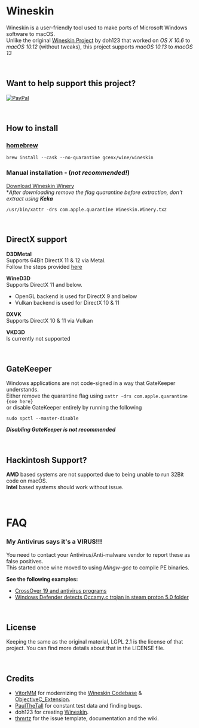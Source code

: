 # Wineskin
Wineskin is a user-friendly tool used to make ports of Microsoft Windows software to macOS.\
Unlike the original [Wineskin Project](http://wineskin.urgesoftware.com) by doh123 that worked on *OS X 10.6* to *macOS 10.12* (without tweaks), this project supports *macOS 10.13* to *macOS 13*

<br>

## Want to help support this project?
[![PayPal](https://img.shields.io/badge/PayPal-Donate-blue?style=for-the-badge&logo=paypal)](https://www.paypal.com/paypalme/gcenx)

<br>

## How to install
### [homebrew](https://brew.sh/)
```
brew install --cask --no-quarantine gcenx/wine/wineskin
```

### Manual installation - (_not recommended!_)  
[Download Wineskin Winery](https://github.com/Gcenx/WineskinServer/releases/download/V1.8.4.2/Wineskin.Winery.txz)\
*_After downloading remove the flag quarantine before extraction, don't extract using __Keka___
```
/usr/bin/xattr -drs com.apple.quarantine Wineskin.Winery.txz
```

<br>

## DirectX support

__D3DMetal__\
Supports 64Bit DirectX 11 & 12 via Metal.\
Follow the steps provided [here](https://github.com/Gcenx/WineskinServer/issues/420)

__WineD3D__\
Supports DirectX 11 and below.
- OpenGL backend is used for DirectX 9 and below
- Vulkan backend is used for DirectX 10 & 11

__DXVK__\
Supports DirectX 10 & 11 via Vulkan

__VKD3D__\
Is currently not supported

<br>

## GateKeeper
Windows applications are not code-signed in a way that GateKeeper understands.\
Either remove the quarantine flag using `xattr -drs com.apple.quarantine {exe here}`\
or disable GateKeeper entirely by running the following
```
sudo spctl --master-disable
```
__*Disabling GateKeeper is not recommended*__

<br>

## Hackintosh Support?
__AMD__ based systems are not supported due to being unable to run 32Bit code on macOS.  
__Intel__ based systems should work without issue.

<br>

# FAQ
### My Antivirus says it's a VIRUS!!!
You need to contact your Antivirus/Anti-malware vendor to report these as false positives.\
This started once wine moved to using *Mingw-gcc* to compile PE binaries.

__See the following examples:__
- [CrossOver 19 and antivirus programs](https://www.codeweavers.com/support/forums/general/?t=27;msg=222870)
- [Windows Defender detects Occamy.c trojan in steam proton 5.0 folder](https://github.com/ValveSoftware/Proton/issues/3593)

<br>

## License
Keeping the same as the original material, LGPL 2.1 is the license of that project. You can find more details about that in the LICENSE file.

<br>

## Credits
- [VitorMM](https://github.com/vitor251093) for modernizing the [Wineskin Codebase](https://github.com/vitor251093/wineskin) & [ObjectiveC_Extension](https://github.com/vitor251093/ObjectiveC_Extension).
- [PaulTheTall](https://www.paulthetall.com/) for constant test data and finding bugs.
- doh123 for creating [Wineskin](http://wineskin.urgesoftware.com).
- [thmrtz](https://github.com/thmrtnz) for the issue template, documentation and the wiki.
